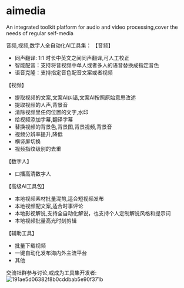 # aimedia
An integrated toolkit platform for audio and video processing,cover the needs of regular self-media

音频,视频,数字人全自动化AI工具集：
【音频】
   - 同声翻译: 1:1 时长中英文之间同声翻译,可人工校正
   - 智能配音：支持将音视频中单人或者多人的语音替换成指定音色
   - 语音克隆：支持指定音色配音文案或者视频

【视频】
  - 提取视频的文案,文案AI纠错,文案AI按照原始意思改述
  - 提取视频的人声,背景音
  - 清除视频里任何位置的文字,水印
  - 给视频添加字幕,翻译字幕
  - 替换视频的背景色,背景图,背景视频,背景音
  - 视频分辨率提升,降低
  - 横竖屏切换
  - 视频指纹级别的去重

【数字人】
  - 口播高清数字人

【高级AI工具包】
  - 本地视频素材批量混剪,适合短视频发布
  - 本地视频配文案,适合时事评论
  - 本地影视解说,支持全自动化解说，也支持个人定制解说风格和提示词
  - 本地视频批量高光时刻剪辑

【辅助工具】
  - 批量下载视频
  - 一键自动化发布海内外主流平台
  - 其他

交流社群参与讨论,或成为工具集开发者:
![191ae5d06382f8b0cddbab5e90f371b](https://github.com/user-attachments/assets/4fd72612-ac2c-47e3-bf24-e90ead30c035)
